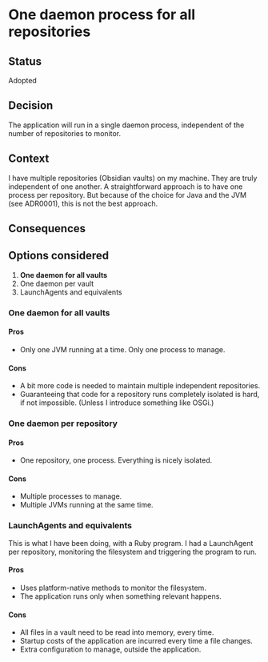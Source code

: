 # One daemon process for all repositories

## Status

Adopted

## Decision

The application will run in a single daemon process, independent of the number of repositories to monitor.

## Context

I have multiple repositories (Obsidian vaults) on my machine. They are truly independent of one another. A straightforward approach is to have one process per repository. But because of the choice for Java and the JVM (see ADR0001), this is not the best approach.  

## Consequences

## Options considered

1. **One daemon for all vaults**
2. One daemon per vault
3. LaunchAgents and equivalents

### One daemon for all vaults

#### Pros

- Only one JVM running at a time. Only one process to manage.

#### Cons

- A bit more code is needed to maintain multiple independent repositories.
- Guaranteeing that code for a repository runs completely isolated is hard, if not impossible. (Unless I introduce something like OSGi.)

### One daemon per repository 

#### Pros

- One repository, one process. Everything is nicely isolated.

#### Cons

- Multiple processes to manage.
- Multiple JVMs running at the same time.

### LaunchAgents and equivalents

This is what I have been doing, with a Ruby program. I had a LaunchAgent per repository, monitoring the filesystem and triggering the program to run.

#### Pros

- Uses platform-native methods to monitor the filesystem.
- The application runs only when something relevant happens.

#### Cons

- All files in a vault need to be read into memory, every time.
- Startup costs of the application are incurred every time a file changes. 
- Extra configuration to manage, outside the application.
